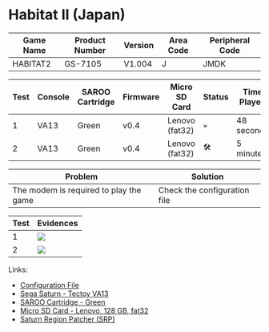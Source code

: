 # Habitat II (Japan)

| Game Name | Product Number | Version | Area Code | Peripheral Code |
| --------- | -------------- | ------- | --------- | --------------- |
| HABITAT2  | GS-7105        | V1.004  | J         | JMDK            |

| Test | Console | SAROO Cartridge | Firmware | Micro SD Card  | Status              | Time Played |
| ---- | ------- | --------------- | -------- | -------------- | ------------------- | ----------- |
| 1    | VA13    | Green           | v0.4     | Lenovo (fat32) | :skull:             | 48 seconds  |
| 2    | VA13    | Green           | v0.4     | Lenovo (fat32) | :hammer_and_wrench: | 5 minutes   |

| Problem                                | Solution                     |
| -------------------------------------- | ---------------------------- |
| The modem is required to play the game | Check the configuration file |

| Test | Evidences                                                                                        |
| ---- | ------------------------------------------------------------------------------------------------ |
| 1    | [![](https://img.youtube.com/vi/QwYY6QbIzrw/0.jpg)](https://www.youtube.com/watch?v=QwYY6QbIzrw) |
| 2    | [![](https://img.youtube.com/vi/fu5zShaNuao/0.jpg)](https://www.youtube.com/watch?v=fu5zShaNuao) |

Links:

- [Configuration File](https://github.com/williamdsw/saroo-configuration-list/blob/master/Regions/Retails/Japan/T-24903G/README.md)
- [Sega Saturn - Tectoy VA13](../../../../Info/Consoles/VA13/README.md)
- [SAROO Cartridge - Green](../../../../Info/Cartridges/RetroGameParadiseStore/1.32F/README.md)
- [Micro SD Card - Lenovo, 128 GB, fat32](../../../../Info/SdCards/Lenovo/128GB/fat32/README.md)
- [Saturn Region Patcher (SRP)](https://segaxtreme.net/resources/saturn-region-patcher.81/download)
